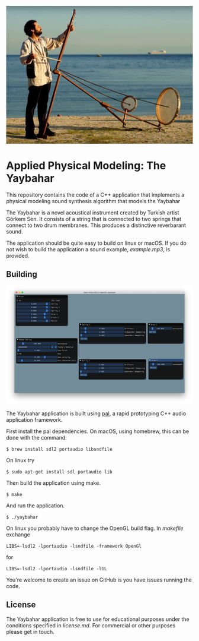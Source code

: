 ![A picture of Görkem  Sen playing the Yaybahar](yaybahar.jpg)

# Applied Physical Modeling: The Yaybahar

This repository contains the code of a C++ application that implements a physical
modeling sound synthesis algorithm that models the Yaybahar

The Yaybahar is a novel acoustical instrument created by Turkish artist Görkem Sen.
It consists of a string that is connected to two springs that connect to two drum
membranes. This produces a distinctive reverbarant sound.

The application should be quite easy to build on linux or macOS. If you do not
wish to build the application a sound example, *example.mp3*, is provided.

## Building

![Screenshot of the Yaybahar application](screenshot.png)

The Yaybahar application is built using [pal](https://github.com/PelleJuul/pal),
a rapid prototyping C++ audio application framework.

First install the pal dependencies. On macOS, using homebrew, this can be done
with the command:

```
$ brew install sdl2 portaudio libsndfile
```
On linux try
```
$ sudo apt-get install sdl portaudio lib
```

Then build the application using make.

```
$ make
```

And run the application.
```
$ ./yaybahar
```

On linux you probably have to change the OpenGL build flag. In *makefile* exchange
```
LIBS=-lsdl2 -lportaudio -lsndfile -framework OpenGl
```
for
```
LIBS=-lsdl2 -lportaudio -lsndfile -lGL
```

You're welcome to create an issue on GitHub is you have issues running the code.

## License

The Yaybahar application is free to use for educational purposes under the conditions
specified in *license.md*. For commercial or other purposes please get in touch.